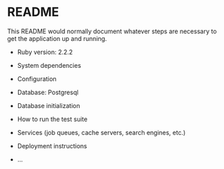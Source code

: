 # README

This README would normally document whatever steps are necessary to get the
application up and running.

* Ruby version: 2.2.2

* System dependencies

* Configuration

* Database: Postgresql

* Database initialization

* How to run the test suite

* Services (job queues, cache servers, search engines, etc.)

* Deployment instructions

* ...
